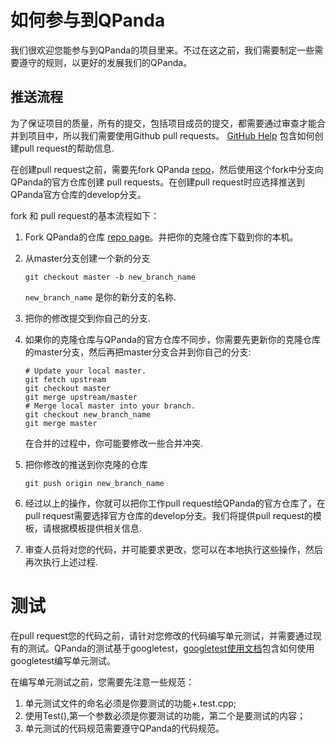 # 如何参与到QPanda

我们很欢迎您能参与到QPanda的项目里来。不过在这之前，我们需要制定一些需要遵守的规则，以更好的发展我们的QPanda。

## 推送流程

为了保证项目的质量，所有的提交，包括项目成员的提交，都需要通过审查才能合并到项目中，所以我们需要使用Github pull requests。
[GitHub Help](https://help.github.com/articles/about-pull-requests/) 包含如何创建pull request的帮助信息.

在创建pull request之前，需要先fork QPanda [repo](https://github.com/OriginQ/QPanda-2)，然后使用这个fork中分支向QPanda的官方仓库创建 pull requests。在创建pull request时应选择推送到QPanda官方仓库的develop分支。

fork 和 pull request的基本流程如下：

1. Fork QPanda的仓库 [repo page](https://github.com/quantumlib/Cirq)。并把你的克隆仓库下载到你的本机。

1. 从master分支创建一个新的分支
    ```shell
    git checkout master -b new_branch_name
    ```
     ```new_branch_name``` 是你的新分支的名称.
1. 把你的修改提交到你自己的分支.
1. 如果你的克隆仓库与QPanda的官方仓库不同步，你需要先更新你的克隆仓库的master分支，然后再把master分支合并到你自己的分支:
    ```shell
    # Update your local master.
    git fetch upstream
    git checkout master
    git merge upstream/master
    # Merge local master into your branch.
    git checkout new_branch_name
    git merge master
    ```
    在合并的过程中，你可能要修改一些合并冲突.
1. 把你修改的推送到你克隆的仓库
    ```shell
    git push origin new_branch_name
    ```
1. 经过以上的操作，你就可以把你工作pull request给QPanda的官方仓库了，在pull request需要选择官方仓库的develop分支。我们将提供pull request的模板，请根据模板提供相关信息. 
1. 审查人员将对您的代码，并可能要求更改，您可以在本地执行这些操作，然后再次执行上述过程.

# 测试

在pull request您的代码之前，请针对您修改的代码编写单元测试，并需要通过现有的测试。QPanda的测试基于googletest，[googletest使用文档](https://github.com/google/googletest/blob/master/googletest/docs/primer.md)包含如何使用googletest编写单元测试。

在编写单元测试之前，您需要先注意一些规范：
1. 单元测试文件的命名必须是你要测试的功能+.test.cpp;
2. 使用Test(),第一个参数必须是你要测试的功能，第二个是要测试的内容；
3. 单元测试的代码规范需要遵守QPanda的代码规范。
